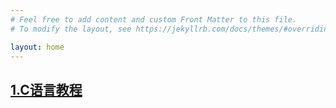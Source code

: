 ```yaml
---
# Feel free to add content and custom Front Matter to this file.
# To modify the layout, see https://jekyllrb.com/docs/themes/#overriding-theme-defaults

layout: home
---
```

## [1.C语言教程](_site/2023/05/04/00.C++语言教程.html)
